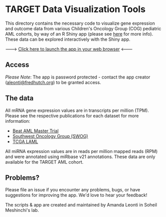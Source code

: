 # TARGET Data Visualization Tools

This directory contains the necessary code to visualize gene expression and outcome data from various Children's Oncology Group (COG) pediatric AML cohorts, by way of an R Shiny app (please see [here](https://shiny.rstudio.com/) for more info). These data can be explored interactively with the Shiny app. 

---> [Click here to launch the app in your web browser](https://meshinchi-data-viz.fredhutch.org/) <---

## Access

*Please Note*: The app is password protected - contact the app creator (aleonti@fredhutch.org) to be granted access.

## The data

All mRNA gene expression values are in transcripts per million (TPM). Please see the respective publications for each dataset for more information:

- [Beat AML Master Trial](https://pubmed.ncbi.nlm.nih.gov/30333627/)
- [Southwest Oncology Group (SWOG)](https://www.ncbi.nlm.nih.gov/pmc/articles/PMC3682338/)
- [TCGA LAML](https://www.nejm.org/doi/full/10.1056/NEJMoa1301689)

All miRNA expression values are in reads per million mapped reads (RPM) and were annotated using miRbase v21 annotations. These data are only available for the TARGET AML cohort. 

## Problems?

Please file an issue if you encounter any problems, bugs, or have suggestions for improving the app. We'd love to hear your feedback!

The scripts & app are created and maintained by Amanda Leonti in Soheil Meshinchi's lab. 
